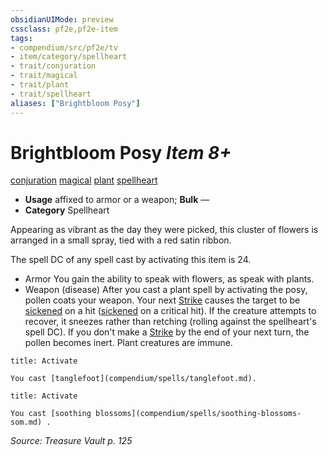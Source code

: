 ```yaml
---
obsidianUIMode: preview
cssclass: pf2e,pf2e-item
tags:
- compendium/src/pf2e/tv
- item/category/spellheart
- trait/conjuration
- trait/magical
- trait/plant
- trait/spellheart
aliases: ["Brightbloom Posy"]
---
```

# Brightbloom Posy *Item 8+*  
[conjuration](rules/traits/conjuration.md)  [magical](rules/traits/magical.md)  [plant](rules/traits/plant.md)  [spellheart](rules/traits/spellheart-som.md)  

- **Usage** affixed to armor or a weapon; **Bulk** —
- **Category** Spellheart

Appearing as vibrant as the day they were picked, this cluster of flowers is arranged in a small spray, tied with a red satin ribbon.

The spell DC of any spell cast by activating this item is 24.

- Armor You gain the ability to speak with flowers, as speak with plants.
- Weapon (disease) After you cast a plant spell by activating the posy, pollen coats your weapon. Your next [Strike](rules/actions/strike.md) causes the target to be [sickened](rules/conditions.md#Sickened) on a hit ([sickened](rules/conditions.md#Sickened) on a critical hit). If the creature attempts to recover, it sneezes rather than retching (rolling against the spellheart's spell DC). If you don't make a [Strike](rules/actions/strike.md) by the end of your next turn, the pollen becomes inert. Plant creatures are immune.

```ad-embed-ability
title: Activate

You cast [tanglefoot](compendium/spells/tanglefoot.md).
```

```ad-embed-ability
title: Activate

You cast [soothing blossoms](compendium/spells/soothing-blossoms-som.md) .
```

*Source: Treasure Vault p. 125*